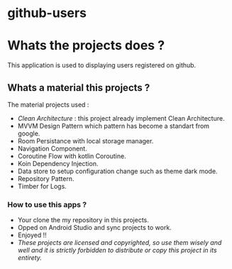 # github-users
# Whats the projects does ? 
This application is used to displaying users registered on github.
## Whats a material this projects ? 
The material projects used :
* *Clean Architecture* : this project already implement Clean Architecture. 
* MVVM Design Pattern which pattern has become a standart from google.
* Room Persistance with local storage manager.
* Navigation Component. 
* Coroutine Flow with kotlin Coroutine.
* Koin Dependency Injection.
* Data store to setup configuration change such as theme dark mode.
* Repository Pattern.
* Timber for Logs.

### How to use this apps ? 
* Your clone the my repository in this projects.
* Opped on Android Studio and sync projects to work.
* Enjoyed !!
* *These projects are licensed and copyrighted, so use them wisely and well and it is strictly forbidden to distribute or copy this project in its entirety.*
